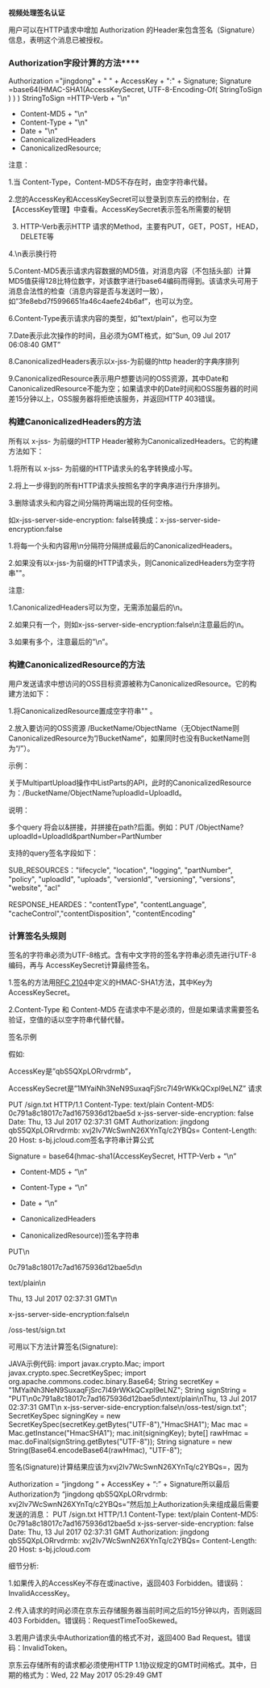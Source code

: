 **视频处理签名认证**

用户可以在HTTP请求中增加 Authorization 的Header来包含签名（Signature）信息，表明这个消息已被授权。

### **Authorization字段计算的方法******

Authorization ="jingdong" + " " + AccessKey + ":" + Signature;
Signature =base64(HMAC-SHA1(AccessKeySecret, UTF-8-Encoding-Of( StringToSign ) ) )
StringToSign =HTTP-Verb + "\n"
+ Content-MD5 + "\n"
+ Content-Type + "\n"
+ Date + "\n"
+ CanonicalizedHeaders
+ CanonicalizedResource;

注意：

1.当 Content-Type，Content-MD5不存在时，由空字符串代替。

2.您的AccessKey和AccessKeySecret可以登录到京东云的控制台，在【AccessKey管理】中查看。AccessKeySecret表示签名所需要的秘钥

3. HTTP-Verb表示HTTP 请求的Method，主要有PUT，GET，POST，HEAD，DELETE等

4.\n表示换行符

5.Content-MD5表示请求内容数据的MD5值，对消息内容（不包括头部）计算MD5值获得128比特位数字，对该数字进行base64编码而得到。该请求头可用于消息合法性的检查（消息内容是否与发送时一致），如”3fe8ebd7f5996651fa46c4aefe24b6af”，也可以为空。

6.Content-Type表示请求内容的类型，如”text/plain”，也可以为空

7.Date表示此次操作的时间，且必须为GMT格式，如”Sun, 09 Jul 2017 06:08:40 GMT”

8.CanonicalizedHeaders表示以x-jss-为前缀的http header的字典序排列

9.CanonicalizedResource表示用户想要访问的OSS资源，其中Date和CanonicalizedResource不能为空；如果请求中的Date时间和OSS服务器的时间差15分钟以上，OSS服务器将拒绝该服务，并返回HTTP 403错误。

### **构建CanonicalizedHeaders的方法**

所有以 x-jss- 为前缀的HTTP Header被称为CanonicalizedHeaders。它的构建方法如下：

1.将所有以 x-jss- 为前缀的HTTP请求头的名字转换成小写。

2.将上一步得到的所有HTTP请求头按照名字的字典序进行升序排列。

3.删除请求头和内容之间分隔符两端出现的任何空格。

如x-jss-server-side-encryption: false转换成：x-jss-server-side-encryption:false

1.将每一个头和内容用\n分隔符分隔拼成最后的CanonicalizedHeaders。

2.如果没有以x-jss-为前缀的HTTP请求头，则CanonicalizedHeaders为空字符串""。

注意:

1.CanonicalizedHeaders可以为空，无需添加最后的\n。

2.如果只有一个，则如x-jss-server-side-encryption:false\n注意最后的\n。

3.如果有多个，注意最后的”\n”。

### **构建CanonicalizedResource的方法**

用户发送请求中想访问的OSS目标资源被称为CanonicalizedResource。它的构建方法如下：

1.将CanonicalizedResource置成空字符串"" 。

2.放入要访问的OSS资源 /BucketName/ObjectName（无ObjectName则CanonicalizedResource为”/BucketName“，如果同时也没有BucketName则为“/”）。

示例：

关于MultipartUpload操作中ListParts的API，此时的CanonicalizedResource为：/BucketName/ObjectName?uploadId=UploadId。

说明：

多个query 将会以&拼接，并拼接在path?后面。例如：PUT /ObjectName?uploadId=UploadId&partNumber=PartNumber

支持的query签名字段如下：

SUB_RESOURCES："lifecycle", "location", "logging", "partNumber", "policy", "uploadId", "uploads", "versionId", "versioning", "versions", "website", "acl"

RESPONSE_HEARDES："contentType", "contentLanguage", "cacheControl","contentDisposition", "contentEncoding"

### **计算签名头规则**

签名的字符串必须为UTF-8格式。含有中文字符的签名字符串必须先进行UTF-8编码，再与 AccessKeySecret计算最终签名。

1.签名的方法用[RFC 2104](http://www.ietf.org/rfc/rfc2104.txt)中定义的HMAC-SHA1方法，其中Key为AccessKeySecret。

2.Content-Type 和 Content-MD5 在请求中不是必须的，但是如果请求需要签名验证，空值的话以空字符串代替代替。

签名示例

假如:

AccessKey是”qbS5QXpLORrvdrmb”，

AccessKeySecret是”1MYaiNh3NeN9SuxaqFjSrc7I49rWKkQCxpl9eLNZ”
请求

PUT /sign.txt HTTP/1.1
Content-Type: text/plain
Content-MD5: 0c791a8c18017c7ad1675936d12bae5d
x-jss-server-side-encryption: false
Date: Thu, 13 Jul 2017 02:37:31 GMT
Authorization: jingdong qbS5QXpLORrvdrmb: xvj2Iv7WcSwnN26XYnTq/c2YBQs=
Content-Length: 20
Host: s-bj.jcloud.com签名字符串计算公式

Signature = base64(hmac-sha1(AccessKeySecret,
HTTP-Verb + “\n”
+ Content-MD5 + “\n”
+ Content-Type + “\n”
+ Date + “\n”

+ CanonicalizedHeaders
+ CanonicalizedResource))签名字符串

PUT\n

0c791a8c18017c7ad1675936d12bae5d\n

text/plain\n

Thu, 13 Jul 2017 02:37:31 GMT\n

x-jss-server-side-encryption:false\n

/oss-test/sign.txt

可用以下方法计算签名(Signature):

JAVA示例代码:
import javax.crypto.Mac;
import javax.crypto.spec.SecretKeySpec;
import org.apache.commons.codec.binary.Base64;
String secretKey = "1MYaiNh3NeN9SuxaqFjSrc7I49rWKkQCxpl9eLNZ";
String signString = "PUT\n0c791a8c18017c7ad1675936d12bae5d\ntext/plain\nThu, 13 Jul 2017 02:37:31 GMT\n
x-jss-server-side-encryption:false\n/oss-test/sign.txt";
SecretKeySpec signingKey = new SecretKeySpec(secretKey.getBytes("UTF-8"),"HmacSHA1");
Mac mac = Mac.getInstance("HmacSHA1");
mac.init(signingKey);
byte[] rawHmac = mac.doFinal(signString.getBytes("UTF-8"));
String signature = new String(Base64.encodeBase64(rawHmac), "UTF-8");

签名(Signature)计算结果应该为xvj2Iv7WcSwnN26XYnTq/c2YBQs=，因为

Authorization = “jingdong “ + AccessKey + “:” + Signature所以最后Authorization为 “jingdong qbS5QXpLORrvdrmb: xvj2Iv7WcSwnN26XYnTq/c2YBQs=”然后加上Authorization头来组成最后需要发送的消息：
PUT /sign.txt HTTP/1.1
Content-Type: text/plain
Content-MD5: 0c791a8c18017c7ad1675936d12bae5d
x-jss-server-side-encryption: false
Date: Thu, 13 Jul 2017 02:37:31 GMT
Authorization: jingdong qbS5QXpLORrvdrmb: xvj2Iv7WcSwnN26XYnTq/c2YBQs=
Content-Length: 20
Host: s-bj.jcloud.com

细节分析:

1.如果传入的AccessKey不存在或inactive，返回403 Forbidden。错误码：InvalidAccessKey。

2.传入请求的时间必须在京东云存储服务器当前时间之后的15分钟以内，否则返回403 Forbidden。错误码：RequestTimeTooSkewed。

3.若用户请求头中Authorization值的格式不对，返回400 Bad Request。错误码：InvalidToken。

京东云存储所有的请求都必须使用HTTP 1.1协议规定的GMT时间格式。其中，日期的格式为：Wed, 22 May 2017 05:29:49 GMT